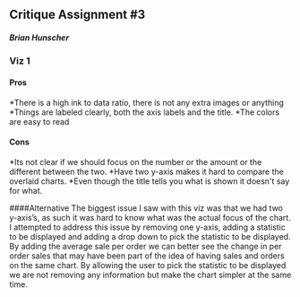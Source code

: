 ## Critique Assignment #3
##### Brian Hunscher




### Viz 1
#### Pros
*There is a high ink to data ratio, there is not any extra images or anything
*Things are labeled clearly, both the axis labels and the title.
*The colors are easy to read



#### Cons
*Its not clear if we should focus on the number or the amount or the different between the two.
*Have two y-axis makes it hard to compare the overlaid charts.
*Even though the title tells you what is shown it doesn't say for what.

####Alternative
The biggest issue I saw with this viz was that we had two y-axis’s, as such it was hard to know what was the actual focus of the chart. I attempted to address this issue by removing one y-axis, adding a statistic to be displayed and adding a drop down to pick the statistic to be displayed. By adding the average sale per order we can better see the change in per order sales that may have been part of the idea of having sales and orders on the same chart. By allowing the user to pick the statistic to be displayed we are not removing any information but make the chart simpler at the same time.
